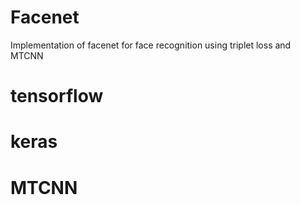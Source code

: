 # Facenet
Implementation of facenet for face recognition using triplet loss and MTCNN
# tensorflow
# keras
# MTCNN
